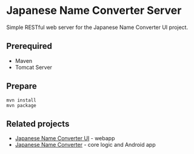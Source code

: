 Japanese Name Converter Server
=====================

Simple RESTful web server for the Japanese Name Converter UI project.

## Prerequired
- Maven
- Tomcat Server

## Prepare
```
mvn install
mvn package
```

Related projects
---------------

* [Japanese Name Converter UI][4] - webapp
* [Japanese Name Converter][5] - core logic and Android app

[1]: http://sam.zoy.org/wtfpl/
[2]: http://nolanlawson.com/2011/03/30/jnameconverter/
[3]: http://github.com/nolanlawson/jnameconverter-server/
[4]: http://github.com/nolanlawson/japanese-name-converter-ui/
[5]: http://github.com/nolanlawson/JapaneseNameConverterRoot/
